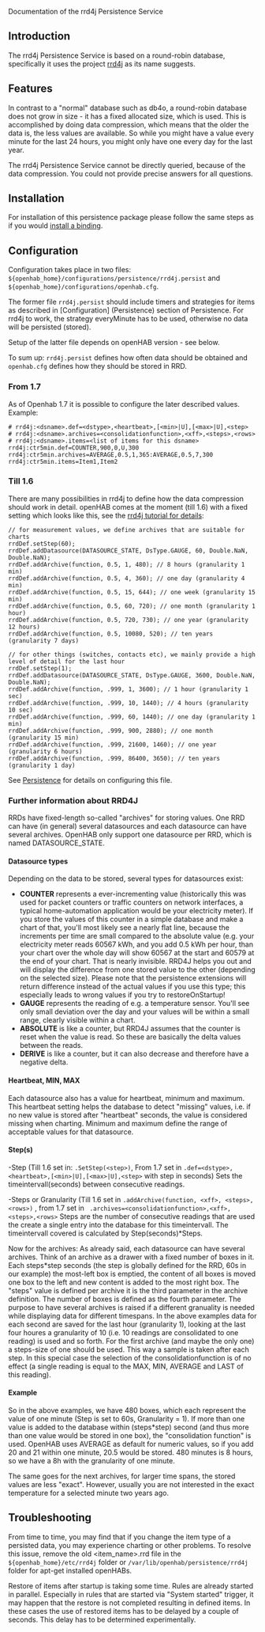 Documentation of the rrd4j Persistence Service

## Introduction

The rrd4j Persistence Service is based on a round-robin database, specifically it uses the project [rrd4j](http://code.google.com/p/rrd4j/) as its name suggests.

## Features

In contrast to a "normal" database such as db4o, a round-robin database does not grow in size - it has a fixed allocated size, which is used. This is accomplished by doing data compression, which means that the older the data is, the less values are available. So while you might have a value every minute for the last 24 hours, you might only have one every day for the last year.

The rrd4j Persistence Service cannot be directly queried, because of the data compression. You could not provide precise answers for all questions. 

## Installation

For installation of this persistence package please follow the same steps as if you would [install a binding](Bindings).

## Configuration

Configuration takes place in two files: `${openhab_home}/configurations/persistence/rrd4j.persist` and `${openhab_home}/configurations/openhab.cfg`.

The former file `rrd4j.persist` should include timers and strategies for items as described in [Configuration] (Persistence) section of Persistence. For rrd4j to work, the strategy everyMinute has to be used, otherwise no data will be persisted (stored).

Setup of the latter file depends on openHAB version - see below.

To sum up: `rrd4j.persist` defines how often data should be obtained and `openhab.cfg` defines how they should be stored in RRD. 

### From 1.7
As of Openhab 1.7 it is possible to configure the later described values. Example:

    # rrd4j:<dsname>.def=<dstype>,<heartbeat>,[<min>|U],[<max>|U],<step>
    # rrd4j:<dsname>.archives=<consolidationfunction>,<xff>,<steps>,<rows>
    # rrd4j:<dsname>.items=<list of items for this dsname>
    rrd4j:ctr5min.def=COUNTER,900,0,U,300
    rrd4j:ctr5min.archives=AVERAGE,0.5,1,365:AVERAGE,0.5,7,300
    rrd4j:ctr5min.items=Item1,Item2

### Till 1.6
There are many possibilities in rrd4j to define how the data compression should work in detail. openHAB comes at the moment (till 1.6) with a fixed setting which looks like this, see the [rrd4j tutorial for details](https://github.com/rrd4j/rrd4j/wiki/Tutorial):

    // for measurement values, we define archives that are suitable for charts
    rrdDef.setStep(60);
    rrdDef.addDatasource(DATASOURCE_STATE, DsType.GAUGE, 60, Double.NaN, Double.NaN);
    rrdDef.addArchive(function, 0.5, 1, 480); // 8 hours (granularity 1 min)
    rrdDef.addArchive(function, 0.5, 4, 360); // one day (granularity 4 min)
    rrdDef.addArchive(function, 0.5, 15, 644); // one week (granularity 15 min)
    rrdDef.addArchive(function, 0.5, 60, 720); // one month (granularity 1 hour)
    rrdDef.addArchive(function, 0.5, 720, 730); // one year (granularity 12 hours)
    rrdDef.addArchive(function, 0.5, 10080, 520); // ten years (granularity 7 days)

    // for other things (switches, contacts etc), we mainly provide a high level of detail for the last hour
    rrdDef.setStep(1);
    rrdDef.addDatasource(DATASOURCE_STATE, DsType.GAUGE, 3600, Double.NaN, Double.NaN);
    rrdDef.addArchive(function, .999, 1, 3600); // 1 hour (granularity 1 sec)
    rrdDef.addArchive(function, .999, 10, 1440); // 4 hours (granularity 10 sec)
    rrdDef.addArchive(function, .999, 60, 1440); // one day (granularity 1 min)
    rrdDef.addArchive(function, .999, 900, 2880); // one month (granularity 15 min)
    rrdDef.addArchive(function, .999, 21600, 1460); // one year (granularity 6 hours)
    rrdDef.addArchive(function, .999, 86400, 3650); // ten years (granularity 1 day)

See [Persistence](Persistence) for details on configuring this file.

### Further information about RRD4J
RRDs have fixed-length so-called "archives" for storing values. One RRD can have (in general) several datasources and each datasource can have several archives. OpenHAB only support one datasource per RRD, which is named DATASOURCE_STATE.

#### Datasource types
Depending on the data to be stored, several types for datasources exist:
* **COUNTER** represents a ever-incrementing value (historically this was used for packet counters or traffic counters on network interfaces, a typical home-automation application would be your electricity meter). If you store the values of this counter in a simple database and make a chart of that, you'll most likely see a nearly flat line, because the increments per time are small compared to the absolute value (e.g. your electricity meter reads 60567 kWh, and you add 0.5 kWh per hour, than your chart over the whole day will show 60567 at the start and 60579 at the end of your chart. That is nearly invisible. RRD4J helps you out and will display the difference from one stored value to the other (depending on the selected size). Please note that the persistence extensions will return difference instead of the actual values if you use this type; this especially leads to wrong values if you try to restoreOnStartup!
* **GAUGE** represents the reading of e.g. a temperature sensor. You'll see only small deviation over the day and your values will be within a small range, clearly visible within a chart.
* **ABSOLUTE** is like a counter, but RRD4J assumes that the counter is reset when the value is read. So these are basically the delta values between the reads.
* **DERIVE** is like a counter, but it can also decrease and therefore have a negative delta. 

#### Heartbeat, MIN, MAX
Each datasource also has a value for heartbeat, minimum and maximum. This heartbeat setting helps the database to detect "missing" values, i.e. if no new value is stored after "heartbeat" seconds, the value is considered missing when charting. Minimum and maximum define the range of acceptable values for that datasource.

#### Step(s)
-Step (Till 1.6 set in:
    `.SetStep(<step>)`,
      From 1.7 set in 
    `.def=<dstype>,<heartbeat>,[<min>|U],[<max>|U],<step>`
      with step in seconds)
Sets the timeintervall(seconds) between consecutive readings.

-Steps or Granularity (Till 1.6 set in 
    `.addArchive(function, <xff>, <steps>, <rows>)`
    , from 1.7 set in 
   ` .archives=<consolidationfunction>,<xff>,<steps>,<rows>`
Steps are the number of consecutive readings that are used the create a single entry into the database for this timeintervall. The timeintervall covered is calculated by Step(seconds)*Steps. 

Now for the archives: As already said, each datasource can have several archives. Think of an archive as a drawer with a fixed number of boxes in it. Each steps*step seconds  (the step is globally defined for the RRD, 60s in our example) the most-left box is emptied, the content of all boxes is moved one box to the left and new content is added to the most right box. The "steps" value is defined per archive it is the third parameter in the archive definition. The number of boxes is defined as the fourth parameter.
The purpose to have several archives is raised if a different granuality is needed while displaying data for different timespans. In the above examples data for each second are saved for the last hour (granularity 1), looking at the last four houres a granularity of 10 (i.e. 10 readings are consolidated to one reading) is used and so forth. For the first archive (and maybe the only one) a steps-size of one should be used. This way a sample is taken after each step. In this special case the selection of the consolidationfunction is of no effect (a single reading is equal to the MAX, MIN, AVERAGE and LAST of this reading).
  
#### Example
So in the above examples, we have 480 boxes, which each represent the value of one minute (Step is set to 60s, Granularity = 1). If more than one value is added to the database within (steps*step) second (and thus more than one value would be stored in one box), the "consolidation function" is used. OpenHAB uses AVERAGE as default for numeric values, so if you add 20 and 21 within one minute, 20.5 would be stored. 480 minutes is 8 hours, so we have a 8h with the granularity of one minute.

The same goes for the next archives, for larger time spans, the stored values are less "exact". However, usually you are not interested in the exact temperature for a selected minute two years ago.

## Troubleshooting
From time to time, you may find that if you change the item type of a persisted data, you may experience charting or other problems. To resolve this issue, remove the old <item_name>.rrd file in the `${openhab_home}/etc/rrd4j` folder or `/var/lib/openhab/persistence/rrd4j` folder for apt-get installed openHABs.

Restore of items after startup is taking some time. Rules are already started in parallel. Especially in rules that are started via "System started" trigger, it may happen that the restore is not completed resulting in defined items. In these cases the use of restored items has to be delayed by a couple of seconds. This delay has to be determined experimentally.